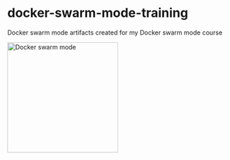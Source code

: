 # docker-swarm-mode-training
Docker swarm mode artifacts created for my Docker swarm mode course

<img src="https://user-images.githubusercontent.com/3911650/34689869-40b6381a-f474-11e7-83b5-ab58084327f3.png" alt="Docker swarm mode" style="width: 250px;"/>

